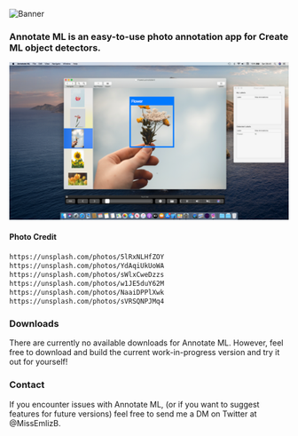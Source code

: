 ![Banner](/Readme%20Photos/banner.png)

### Annotate ML is an easy-to-use photo annotation app for Create ML object detectors.

![Screenshot](/Readme%20Photos/app.png)

#### Photo Credit
```
https://unsplash.com/photos/5lRxNLHfZOY
https://unsplash.com/photos/YdAqiUkUoWA
https://unsplash.com/photos/sWlxCweDzzs
https://unsplash.com/photos/w1JE5duY62M
https://unsplash.com/photos/NaaiDPPlXwk
https://unsplash.com/photos/sVRSQNPJMq4
```


### Downloads
There are currently no available downloads for Annotate ML. However, feel free to download and build the current work-in-progress version and try it out for yourself!


### Contact
If you encounter issues with Annotate ML, (or if you want to suggest features for future versions) feel free to send me a DM on Twitter at @MissEmlizB.
